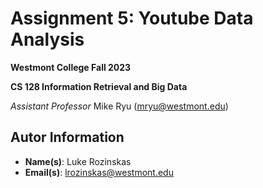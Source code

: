 # Assignment 5: Youtube Data Analysis
**Westmont College Fall 2023**

**CS 128 Information Retrieval and Big Data**

*Assistant Professor* Mike Ryu (mryu@westmont.edu) 

## Autor Information
* **Name(s)**: Luke Rozinskas
* **Email(s)**: lrozinskas@westmont.edu



